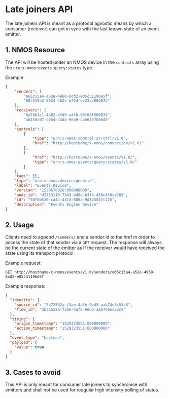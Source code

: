 # Late joiners API

The late joiners API is meant as a protocol agnostic means by which a consumer (receiver) can get in sync with the last known state of an event emitter.

## 1. NMOS Resource

The API will be hosted under an NMOS device in the `controls` array using the `urn:x-nmos:events:query:states` type.

Example

```json
{
    "senders": [
        "a65c15a4-a52e-4960-8cd2-e05c31196e5f",
        "68f519a3-5523-4b2c-b72d-ec23cc80207d"
    ],
    "receivers": [
        "8a7bb1c1-4a82-4fd9-a4fb-96f68f560831",
        "ab450c07-ce54-44da-9ea9-c3e62e7b06d0"
    ],
    "controls": [
        {
            "type": "urn:x-nmos:control:sr-ctrl/v1.0",
            "href": "http://hostname/x-nmos/connection/v1.0/"
        },
        {
            "href": "http://hostname/x-nmos/events/v1.0/",
            "type": "urn:x-nmos:events:query:states/v1.0/"
        }
    ],
    "tags": {},
    "type": "urn:x-nmos:device:generic",
    "label": "Events Device",
    "version": "1529676926:000000000",
    "node_id": "d1713110-7343-4d9e-b3f4-456c8f6ce765",
    "id": "58f6b536-ca4c-43fd-880a-9df2501fc125",
    "description": "Events Engine Device"
}
```

## 2. Usage

Clients need to append `/senders/` and a sender id to the href in order to access the state of that sender via a `GET` request.
The response will always be the current state of the emitter as if the receiver would have received the state using its transport protocol.

Example request:  

`GET http://hostname/x-nmos/events/v1.0/senders/a65c15a4-a52e-4960-8cd2-e05c31196e5f`

Example response:  

```json
{
  "identity": {
    "source_id": "5b72552a-f3ae-4afb-9ed5-aab74e5c53c8",
    "flow_id": "5b72552a-f3ae-4afb-9ed5-aab74e5c53c8"
  },
  "timing": {
    "origin_timestamp": "1529323551:000000000",
    "action_timestamp": "1529323551:000000000"
  },
  "event_type": "boolean",
  "payload": {
    "value": true
  }
}
```

## 3. Cases to avoid

This API is only meant for consumer late joiners to synchronise with emitters and shall not be used for reagular high intensity polling of states.